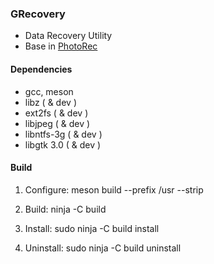 ### GRecovery

* Data Recovery Utility
* Base in [PhotoRec](https://www.cgsecurity.org)


#### Dependencies

* gcc, meson
* libz ( & dev )
* ext2fs ( & dev )
* libjpeg ( & dev )
* libntfs-3g ( & dev )
* libgtk 3.0 ( & dev )


#### Build

1. Configure: meson build --prefix /usr --strip

2. Build: ninja -C build

3. Install: sudo ninja -C build install

4. Uninstall: sudo ninja -C build uninstall
